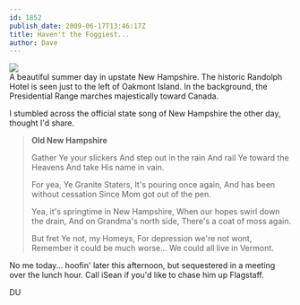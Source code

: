 ```yaml
---
id: 1852
publish_date: 2009-06-17T13:46:17Z
title: Haven't the Foggiest...
author: Dave
---
```

![](http://www.flagstafffrenzy.org/wp-content/uploads/2009/06/fog.jpg)  
A beautiful summer day in upstate New Hampshire. The historic Randolph Hotel is seen just to the left of Oakmont Island. In the background, the Presidential Range marches majestically toward Canada.

I stumbled across the official state song of New Hampshire the other day, thought I'd share.

> **Old New Hampshire**
> 
> Gather Ye your slickers
> And step out in the rain
> And rail Ye toward the Heavens
> And take His name in vain.
> 
> For yea, Ye Granite Staters, 
> It's pouring once again,
> And has been without cessation
> Since Mom got out of the pen.
> 
> Yea, it's springtime in New Hampshire,
> When our hopes swirl down the drain,
> And on Grandma's north side,
> There's a coat of moss again.
> 
> But fret Ye not, my Homeys,
> For depression we're not wont,
> Remember it could be much worse...
> We could all live in Vermont.

No me today... hoofin' later this afternoon, but sequestered in a meeting over the lunch hour. Call iSean if you'd like to chase him up Flagstaff.

DU